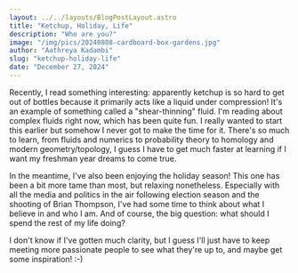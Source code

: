 ```yaml
---
layout: ../../layouts/BlogPostLayout.astro
title: "Ketchup, Holiday, Life"
description: "Who are you?"
image: "/img/pics/20240808-cardboard-box-gardens.jpg"
author: "Aathreya Kadambi"
slug: "ketchup-holiday-life"
date: "December 27, 2024"
---
```


Recently, I read something interesting: apparently ketchup is so hard to get out of bottles because it primarily acts like a liquid under compression! It's an example of something called a "shear-thinning" fluid. I'm reading about complex fluids right now, which has been quite fun. I really wanted to start this earlier but somehow I never got to make the time for it. There's so much to learn, from fluids and numerics to probability theory to homology and modern geometry/topology, I guess I have to get much faster at learning if I want my freshman year dreams to come true.

In the meantime, I've also been enjoying the holiday season! This one has been a bit more tame than most, but relaxing nonetheless. Especially with all the media and politics in the air following election season and the shooting of Brian Thompson, I've had some time to think about what I believe in and who I am. And of course, the big question: what should I spend the rest of my life doing?

I don't know if I've gotten much clarity, but I guess I'll just have to keep meeting more passionate people to see what they're up to, and maybe get some inspiration! :-)